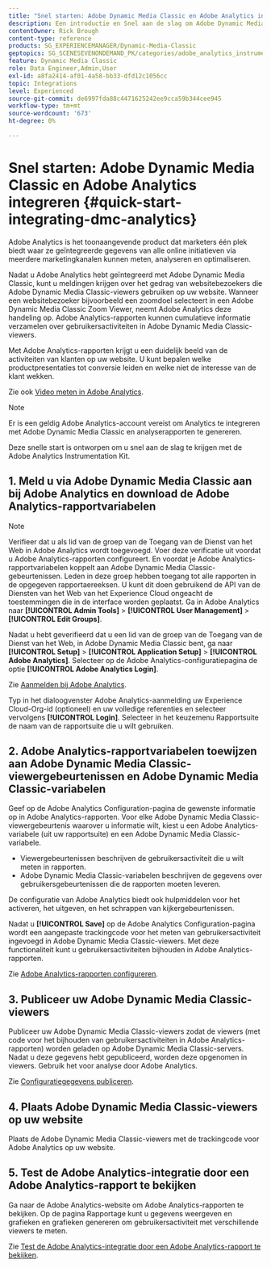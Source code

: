```yaml
---
title: "Snel starten: Adobe Dynamic Media Classic en Adobe Analytics integreren"
description: Een introductie en Snel aan de slag om Adobe Dynamic Media Classic en Adobe Analytics te integreren.
contentOwner: Rick Brough
content-type: reference
products: SG_EXPERIENCEMANAGER/Dynamic-Media-Classic
geptopics: SG_SCENESEVENONDEMAND_PK/categories/adobe_analytics_instrumentation_kit
feature: Dynamic Media Classic
role: Data Engineer,Admin,User
exl-id: a8fa2414-af01-4a58-bb33-dfd12c1056cc
topic: Integrations
level: Experienced
source-git-commit: de6997fda88c4471625242ee9cca59b344cee945
workflow-type: tm+mt
source-wordcount: '673'
ht-degree: 0%

---
```


# Snel starten: Adobe Dynamic Media Classic en Adobe Analytics integreren {#quick-start-integrating-dmc-analytics}

Adobe Analytics is het toonaangevende product dat marketers één plek biedt waar ze geïntegreerde gegevens van alle online initiatieven via meerdere marketingkanalen kunnen meten, analyseren en optimaliseren.

Nadat u Adobe Analytics hebt geïntegreerd met Adobe Dynamic Media Classic, kunt u meldingen krijgen over het gedrag van websitebezoekers die Adobe Dynamic Media Classic-viewers gebruiken op uw website. Wanneer een websitebezoeker bijvoorbeeld een zoomdoel selecteert in een Adobe Dynamic Media Classic Zoom Viewer, neemt Adobe Analytics deze handeling op. Adobe Analytics-rapporten kunnen cumulatieve informatie verzamelen over gebruikersactiviteiten in Adobe Dynamic Media Classic-viewers.

Met Adobe Analytics-rapporten krijgt u een duidelijk beeld van de activiteiten van klanten op uw website. U kunt bepalen welke productpresentaties tot conversie leiden en welke niet de interesse van de klant wekken.

Zie ook [Video meten in Adobe Analytics](https://experienceleague.adobe.com/en/docs/media-analytics/using/media-overview).

>[!NOTE]
>
>Er is een geldig Adobe Analytics-account vereist om Analytics te integreren met Adobe Dynamic Media Classic en analyserapporten te genereren.

Deze snelle start is ontworpen om u snel aan de slag te krijgen met de Adobe Analytics Instrumentation Kit.

## 1. Meld u via Adobe Dynamic Media Classic aan bij Adobe Analytics en download de Adobe Analytics-rapportvariabelen

>[!NOTE]
>
>Verifieer dat u als lid van de groep van de Toegang van de Dienst van het Web in Adobe Analytics wordt toegevoegd. Voer deze verificatie uit voordat u Adobe Analytics-rapporten configureert. En voordat je Adobe Analytics-rapportvariabelen koppelt aan Adobe Dynamic Media Classic-gebeurtenissen. Leden in deze groep hebben toegang tot alle rapporten in de opgegeven rapportaereeksen. U kunt dit doen gebruikend de API van de Diensten van het Web van het Experience Cloud ongeacht de toestemmingen die in de interface worden geplaatst. Ga in Adobe Analytics naar **[!UICONTROL Admin Tools]** > **[!UICONTROL User Management]** > **[!UICONTROL Edit Groups]**.

Nadat u hebt geverifieerd dat u een lid van de groep van de Toegang van de Dienst van het Web, in Adobe Dynamic Media Classic bent, ga naar **[!UICONTROL Setup]** > **[!UICONTROL Application Setup]** > **[!UICONTROL Adobe Analytics]**. Selecteer op de Adobe Analytics-configuratiepagina de optie **[!UICONTROL Adobe Analytics Login]**.

Zie [Aanmelden bij Adobe Analytics](log-analytics.md#log_in_to_adobe_analytics).

Typ in het dialoogvenster Adobe Analytics-aanmelding uw Experience Cloud-Org-id (optioneel) en uw volledige referenties en selecteer vervolgens **[!UICONTROL Login]**. Selecteer in het keuzemenu Rapportsuite de naam van de rapportsuite die u wilt gebruiken.

## 2. Adobe Analytics-rapportvariabelen toewijzen aan Adobe Dynamic Media Classic-viewergebeurtenissen en Adobe Dynamic Media Classic-variabelen

Geef op de Adobe Analytics Configuration-pagina de gewenste informatie op in Adobe Analytics-rapporten. Voor elke Adobe Dynamic Media Classic-viewergebeurtenis waarover u informatie wilt, kiest u een Adobe Analytics-variabele (uit uw rapportsuite) en een Adobe Dynamic Media Classic-variabele.

* Viewergebeurtenissen beschrijven de gebruikersactiviteit die u wilt meten in rapporten.
* Adobe Dynamic Media Classic-variabelen beschrijven de gegevens over gebruikersgebeurtenissen die de rapporten moeten leveren.

De configuratie van Adobe Analytics biedt ook hulpmiddelen voor het activeren, het uitgeven, en het schrappen van kijkergebeurtenissen.

Nadat u **[!UICONTROL Save]** op de Adobe Analytics Configuration-pagina wordt een aangepaste trackingcode voor het meten van gebruikersactiviteit ingevoegd in Adobe Dynamic Media Classic-viewers. Met deze functionaliteit kunt u gebruikersactiviteiten bijhouden in Adobe Analytics-rapporten.

Zie [Adobe Analytics-rapporten configureren](configuring-analytics-reports.md#configuring_adobe_analytics_reports).

## 3. Publiceer uw Adobe Dynamic Media Classic-viewers

Publiceer uw Adobe Dynamic Media Classic-viewers zodat de viewers (met code voor het bijhouden van gebruikersactiviteiten in Adobe Analytics-rapporten) worden geladen op Adobe Dynamic Media Classic-servers. Nadat u deze gegevens hebt gepubliceerd, worden deze opgenomen in viewers. Gebruik het voor analyse door Adobe Analytics.

Zie [Configuratiegegevens publiceren](publishing-analytics-configuration-information.md#publishing_adobe_analytics_configuration_information).

## 4. Plaats Adobe Dynamic Media Classic-viewers op uw website

Plaats de Adobe Dynamic Media Classic-viewers met de trackingcode voor Adobe Analytics op uw website.

## 5. Test de Adobe Analytics-integratie door een Adobe Analytics-rapport te bekijken

Ga naar de Adobe Analytics-website om Adobe Analytics-rapporten te bekijken. Op de pagina Rapportage kunt u gegevens weergeven en grafieken en grafieken genereren om gebruikersactiviteit met verschillende viewers te meten.

Zie [Test de Adobe Analytics-integratie door een Adobe Analytics-rapport te bekijken](testing-integration-viewing-analytics-report.md#testing_the_integration_by_viewing_an_adobe_analytics_report).
